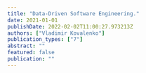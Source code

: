 ```yaml
---
title: "Data-Driven Software Engineering."
date: 2021-01-01
publishDate: 2022-02-02T11:00:27.973213Z
authors: ["Vladimir Kovalenko"]
publication_types: ["7"]
abstract: ""
featured: false
publication: ""
---
```


